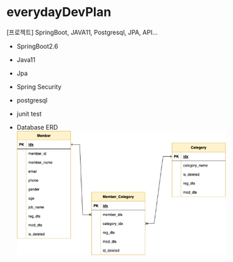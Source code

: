 # everydayDevPlan
[프로젝트] SpringBoot, JAVA11, Postgresql, JPA, API...

- SpringBoot2.6 
- Java11  
- Jpa  
- Spring Security  
- postgresql   
- junit test   

- Database ERD   
![IMAGES](/everydayDevPlan.drawio.png)
